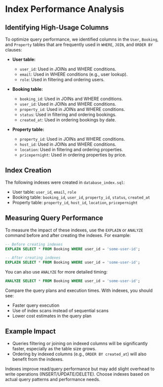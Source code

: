 # Index Performance Analysis

## Identifying High-Usage Columns

To optimize query performance, we identified columns in the `User`, `Booking`, and `Property` tables that are frequently used in `WHERE`, `JOIN`, and `ORDER BY` clauses:

- **User table:**

  - `user_id`: Used in JOINs and WHERE conditions.
  - `email`: Used in WHERE conditions (e.g., user lookup).
  - `role`: Used in filtering and ordering users.

- **Booking table:**

  - `booking_id`: Used in JOINs and WHERE conditions.
  - `user_id`: Used in JOINs and WHERE conditions.
  - `property_id`: Used in JOINs and WHERE conditions.
  - `status`: Used in filtering and ordering bookings.
  - `created_at`: Used in ordering bookings by date.

- **Property table:**
  - `property_id`: Used in JOINs and WHERE conditions.
  - `host_id`: Used in JOINs and WHERE conditions.
  - `location`: Used in filtering and ordering properties.
  - `pricepernight`: Used in ordering properties by price.

## Index Creation

The following indexes were created in `database_index.sql`:

- User table: `user_id`, `email`, `role`
- Booking table: `booking_id`, `user_id`, `property_id`, `status`, `created_at`
- Property table: `property_id`, `host_id`, `location`, `pricepernight`

## Measuring Query Performance

To measure the impact of these indexes, use the `EXPLAIN` or `ANALYZE` command before and after creating the indexes. For example:

```sql
-- Before creating indexes
EXPLAIN SELECT * FROM Booking WHERE user_id = 'some-user-id';

-- After creating indexes
EXPLAIN SELECT * FROM Booking WHERE user_id = 'some-user-id';
```

You can also use `ANALYZE` for more detailed timing:

```sql
ANALYZE SELECT * FROM Booking WHERE user_id = 'some-user-id';
```

Compare the query plans and execution times. With indexes, you should see:

- Faster query execution
- Use of index scans instead of sequential scans
- Lower cost estimates in the query plan

## Example Impact

- Queries filtering or joining on indexed columns will be significantly faster, especially as the table size grows.
- Ordering by indexed columns (e.g., `ORDER BY created_at`) will also benefit from the indexes.

Indexes improve read/query performance but may add slight overhead to write operations (INSERT/UPDATE/DELETE). Choose indexes based on actual query patterns and performance needs.
